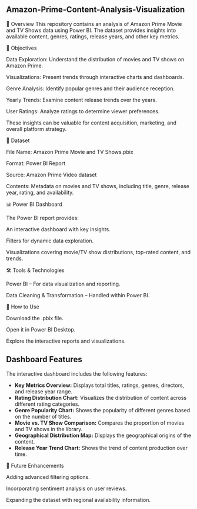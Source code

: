 ## Amazon-Prime-Content-Analysis-Visualization

📌 Overview
This repository contains an analysis of Amazon Prime Movie and TV Shows data using Power BI. The dataset provides insights into available content, genres, ratings, release years, and other key metrics.

🎯 Objectives

Data Exploration: Understand the distribution of movies and TV shows on Amazon Prime.

Visualizations: Present trends through interactive charts and dashboards.

Genre Analysis: Identify popular genres and their audience reception.

Yearly Trends: Examine content release trends over the years.

User Ratings: Analyze ratings to determine viewer preferences.

These insights can be valuable for content acquisition, marketing, and overall platform strategy.


📂 Dataset

File Name: Amazon Prime Movie and TV Shows.pbix

Format: Power BI Report

Source: Amazon Prime Video dataset

Contents: Metadata on movies and TV shows, including title, genre, release year, rating, and availability.


📊 Power BI Dashboard

The Power BI report provides:

An interactive dashboard with key insights.

Filters for dynamic data exploration.

Visualizations covering movie/TV show distributions, top-rated content, and trends.

🛠 Tools & Technologies

Power BI – For data visualization and reporting.

Data Cleaning & Transformation – Handled within Power BI.

🚀 How to Use

Download the .pbix file.

Open it in Power BI Desktop.

Explore the interactive reports and visualizations.

## Dashboard Features

The interactive dashboard includes the following features:

* **Key Metrics Overview:** Displays total titles, ratings, genres, directors, and release year range.
* **Rating Distribution Chart:** Visualizes the distribution of content across different rating categories.
* **Genre Popularity Chart:** Shows the popularity of different genres based on the number of titles.
* **Movie vs. TV Show Comparison:**  Compares the proportion of movies and TV shows in the library.
* **Geographical Distribution Map:**  Displays the geographical origins of the content.
* **Release Year Trend Chart:** Shows the trend of content production over time.

📌 Future Enhancements

Adding advanced filtering options.

Incorporating sentiment analysis on user reviews.

Expanding the dataset with regional availability information.
